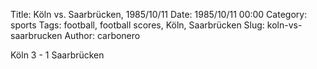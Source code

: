 Title: Köln vs. Saarbrücken, 1985/10/11
Date: 1985/10/11 00:00
Category: sports
Tags: football, football scores, Köln, Saarbrücken
Slug: koln-vs-saarbrucken
Author: carbonero


Köln 3 - 1 Saarbrücken
